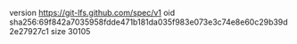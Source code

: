 version https://git-lfs.github.com/spec/v1
oid sha256:69f842a7035958fdde471b181da035f983e073e3c74e8e60c29b39d2e27927c1
size 30105
